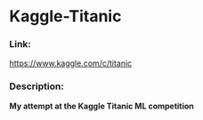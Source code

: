 # Kaggle-Titanic

### Link:
https://www.kaggle.com/c/titanic

### Description:
**My attempt at the Kaggle Titanic ML competition**

